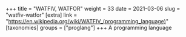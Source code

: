 +++
title = "WATFIV, WATFOR"
weight = 33
date = 2021-03-06
slug = "watfiv-watfor"
[extra]
link = "https://en.wikipedia.org/wiki/WATFIV_(programming_language)"
[taxonomies]
groups = ["proglang"]
+++
A programming language

